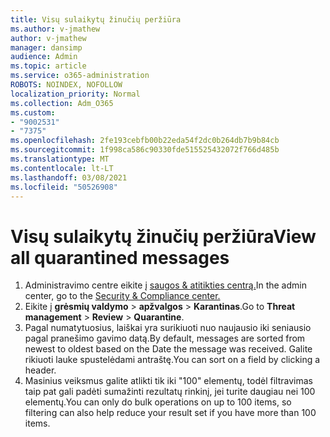 ```yaml
---
title: Visų sulaikytų žinučių peržiūra
ms.author: v-jmathew
author: v-jmathew
manager: dansimp
audience: Admin
ms.topic: article
ms.service: o365-administration
ROBOTS: NOINDEX, NOFOLLOW
localization_priority: Normal
ms.collection: Adm_O365
ms.custom:
- "9002531"
- "7375"
ms.openlocfilehash: 2fe193cebfb00b22eda54f2dc0b264db7b9b84cb
ms.sourcegitcommit: 1f998ca586c90330fde515525432072f766d485b
ms.translationtype: MT
ms.contentlocale: lt-LT
ms.lasthandoff: 03/08/2021
ms.locfileid: "50526908"
---
```

# <a name="view-all-quarantined-messages"></a><span data-ttu-id="4eaf6-102">Visų sulaikytų žinučių peržiūra</span><span class="sxs-lookup"><span data-stu-id="4eaf6-102">View all quarantined messages</span></span>

1. <span data-ttu-id="4eaf6-103">Administravimo centre eikite į [saugos & atitikties centrą.](https://go.microsoft.com/fwlink/p/?linkid=2077143)</span><span class="sxs-lookup"><span data-stu-id="4eaf6-103">In the admin center, go to the [Security & Compliance center.](https://go.microsoft.com/fwlink/p/?linkid=2077143)</span></span>
2. <span data-ttu-id="4eaf6-104">Eikite į **grėsmių valdymo**  >  **apžvalgos**  >  **Karantinas**.</span><span class="sxs-lookup"><span data-stu-id="4eaf6-104">Go to **Threat management** > **Review** > **Quarantine**.</span></span>
3. <span data-ttu-id="4eaf6-105">Pagal numatytuosius, laiškai yra surikiuoti nuo naujausio iki seniausio pagal pranešimo gavimo datą.</span><span class="sxs-lookup"><span data-stu-id="4eaf6-105">By default, messages are sorted from newest to oldest based on the Date the message was received.</span></span> <span data-ttu-id="4eaf6-106">Galite rikiuoti lauke spustelėdami antraštę.</span><span class="sxs-lookup"><span data-stu-id="4eaf6-106">You can sort on a field by clicking a header.</span></span>
4. <span data-ttu-id="4eaf6-107">Masinius veiksmus galite atlikti tik iki "100" elementų, todėl filtravimas taip pat gali padėti sumažinti rezultatų rinkinį, jei turite daugiau nei 100 elementų.</span><span class="sxs-lookup"><span data-stu-id="4eaf6-107">You can only do bulk operations on up to 100 items, so filtering can also help reduce your result set if you have more than 100 items.</span></span>
